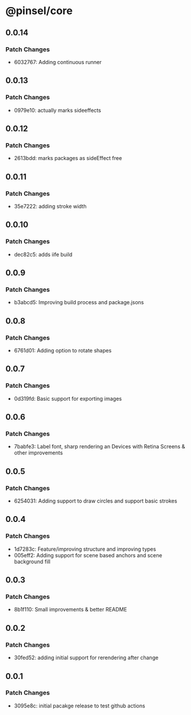 # @pinsel/core

## 0.0.14

### Patch Changes

- 6032767: Adding continuous runner

## 0.0.13

### Patch Changes

- 0979e10: actually marks sideeffects

## 0.0.12

### Patch Changes

- 2613bdd: marks packages as sideEffect free

## 0.0.11

### Patch Changes

- 35e7222: adding stroke width

## 0.0.10

### Patch Changes

- dec82c5: adds iife build

## 0.0.9

### Patch Changes

- b3abcd5: Improving build process and package.jsons

## 0.0.8

### Patch Changes

- 6761d01: Adding option to rotate shapes

## 0.0.7

### Patch Changes

- 0d319fd: Basic support for exporting images

## 0.0.6

### Patch Changes

- 7babfe3: Label font, sharp rendering an Devices with Retina Screens & other improvements

## 0.0.5

### Patch Changes

- 6254031: Adding support to draw circles and support basic strokes

## 0.0.4

### Patch Changes

- 1d7283c: Feature/improving structure and improving types
- 005eff2: Adding support for scene based anchors and scene background fill

## 0.0.3

### Patch Changes

- 8b1f110: Small improvements & better README

## 0.0.2

### Patch Changes

- 30fed52: adding initial support for rerendering after change

## 0.0.1

### Patch Changes

- 3095e8c: initial pacakge release to test github actions
